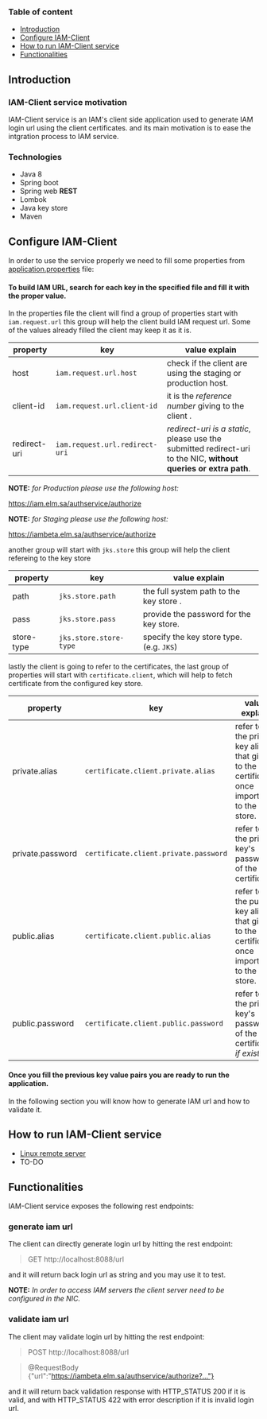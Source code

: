 ### Table of content

* [Introduction](../../#Introduction)
* [Configure IAM-Client](../../#configure-iam-client)
* [How to run IAM-Client service](../../#how-to-run-iam-client-service)
* [Functionalities](../../#Functionalities)

## Introduction

### IAM-Client service motivation

IAM-Client service is an IAM's client side application used to generate IAM login url using the client certificates. and its main motivation is to ease the intgration process to IAM service.

### Technologies 

* Java 8
* Spring boot
* Spring web **REST**
* Lombok
* Java key store
* Maven

## Configure IAM-Client

In order to use the service properly we need to fill some properties from [application.properties](https://github.com/yyagoub/iam-client/blob/main/src/main/resources/application.properties "iam-client/src/main/resources/application.properties") file:

#### To build IAM URL, search for each key in the specified file and fill it with the proper value.

In the properties file the client will find a group of properties start with `iam.request.url` this group will help the client build IAM request url. Some of the values already filled the client may keep it as it is.

property | key | value explain
--- | --- | ---
host | `iam.request.url.host` | check if the client are using the staging or production host.
client-id | `iam.request.url.client-id` | it is the *reference number* giving to the client .
redirect-uri | `iam.request.url.redirect-uri` | *redirect-uri is a static*, please use the submitted redirect-uri to the NIC, **without queries or extra path**.

**NOTE:** *for Production please use the following host:*

https://iam.elm.sa/authservice/authorize

**NOTE:** *for Staging please use the following host:*

https://iambeta.elm.sa/authservice/authorize

another group will start with `jks.store` this group will help the client refereing to the key store

property | key | value explain
--- | --- | ---
path | `jks.store.path` | the full system path to the key store .
pass | `jks.store.pass` | provide the password for the key store.
store-type | `jks.store.store-type` | specify the key store type. (e.g. `JKS`)

lastly the client is going to refer to the certificates, the last group of properties will start with `certificate.client`, which will help to fetch certificate from the configured key store.

property | key | value explain
--- | --- | ---
private.alias | `certificate.client.private.alias` | refer to the private key alias that giving to the certificate once imported to the key store.
private.password | `certificate.client.private.password` | refer to the private key's password of the certificate.
public.alias | `certificate.client.public.alias` | refer to the public key alias that giving to the certificate once imported to the key store.
public.password | `certificate.client.public.password` | refer to the private key's password of the certificate *if exists*.

#### Once you fill the previous key value pairs you are ready to run the application.

In the following section you will know how to generate IAM url and how to validate it.

## How to run IAM-Client service

* [Linux remote server](https://www.youtube.com/watch?v=W2Ccvpt4C3A&ab_channel=EduonixLearningSolutions)
* TO-DO

## Functionalities

IAM-Client service exposes the following rest endpoints:

### generate iam url

The client can directly generate login url by hitting the rest endpoint:

> GET http://localhost:8088/url

and it will return back login url as string and you may use it to test.

**NOTE:** *In order to access IAM servers the client server need to be configured in the NIC.*

### validate iam url

The client may validate login url by hitting the rest endpoint:

> POST http://localhost:8088/url 

> @RequestBody {"url":"https://iambeta.elm.sa/authservice/authorize?..."} 

and it will return back validation response with HTTP_STATUS 200 if it is valid, and with HTTP_STATUS 422 with error description if it is invalid login url.
